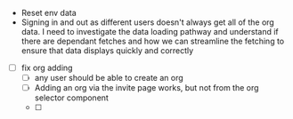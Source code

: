 - Reset env data
- Signing in and out as different users doesn't always get all of the org data. I need to investigate the data loading pathway and understand if there are dependant fetches and how we can streamline the fetching to ensure that data displays quickly and correctly

- [ ] fix org adding
  - [ ] any user should be able to create an org
  - [ ] Adding an org via the invite page works, but not from the org selector component
  - [ ]
